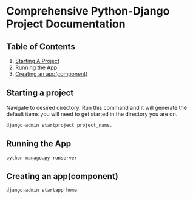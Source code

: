 # Comprehensive Python-Django Project Documentation

## Table of Contents

1. [Starting A Project](#introduction-to-django)
2. [Running the App](#running-the-app)
3. [Creating an app(component)](#creating-an-appcomponent)

## Starting a project

Navigate to desired directory. Run this command and it will generate the default items you will need to get started in
the directory you are on.

```shell
django-admin startproject project_name.
```

## Running the App
```shell
python manage.py runserver
```

## Creating an app(component)
```shell
django-admin startapp home
```


